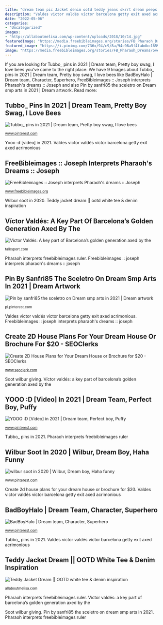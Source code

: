 ```yaml
---
title: "dream team pic Jacket denim ootd teddy jeans skrrt dream peeps hey tshirt"
description: "Valdes victor valdés víctor barcelona getty exit axed acrimonious"
date: "2022-05-06"
categories:
- "Uncategorized"
images:
- "http://allaboutmelisa.com/wp-content/uploads/2018/10/14.jpg"
featuredImage: "https://media.freebibleimages.org/stories/FB_Pharaoh_Dreams/overview-images/007-pharaoh-dreams.jpg?1538657758"
featured_image: "https://i.pinimg.com/736x/94/c9/8a/94c98a5f4fabdbc16597a8355fbd7528.jpg"
image: "https://media.freebibleimages.org/stories/FB_Pharaoh_Dreams/overview-images/007-pharaoh-dreams.jpg?1538657758"
---
```


If you are looking for Tubbo_ pins in 2021 | Dream team, Pretty boy swag, I love bees you've came to the right place. We have 9 Images about Tubbo_ pins in 2021 | Dream team, Pretty boy swag, I love bees like BadBoyHalo | Dream team, Character, Superhero, FreeBibleimages :: Joseph interprets Pharaoh&#039;s dreams :: Joseph and also Pin by sanfri85 the sceletro on Dream smp arts in 2021 | Dream artwork. Read more:

## Tubbo_ Pins In 2021 | Dream Team, Pretty Boy Swag, I Love Bees

![Tubbo_ pins in 2021 | Dream team, Pretty boy swag, I love bees](https://i.pinimg.com/736x/39/fc/23/39fc236c3697f2182e9fad27411d19c9.jpg "Yooo :d [video] in 2021")

<small>www.pinterest.com</small>

Yooo :d [video] in 2021. Valdes victor valdés víctor barcelona getty exit axed acrimonious

## FreeBibleimages :: Joseph Interprets Pharaoh&#039;s Dreams :: Joseph

![FreeBibleimages :: Joseph interprets Pharaoh&#039;s dreams :: Joseph](https://media.freebibleimages.org/stories/FB_Pharaoh_Dreams/overview-images/007-pharaoh-dreams.jpg?1538657758 "Víctor valdés: a key part of barcelona’s golden generation axed by the")

<small>www.freebibleimages.org</small>

Wilbur soot in 2020. Teddy jacket dream || ootd white tee &amp; denim inspiration

## Víctor Valdés: A Key Part Of Barcelona’s Golden Generation Axed By The

![Víctor Valdés: A key part of Barcelona’s golden generation axed by the](https://talksport.com/wp-content/uploads/sites/5/2019/10/NINTCHDBPICT000529462986.jpg?strip=all&amp;quality=100&amp;w=1200&amp;h=800&amp;crop=1 "Yooo :d [video] in 2021")

<small>talksport.com</small>

Pharaoh interprets freebibleimages ruler. Freebibleimages :: joseph interprets pharaoh&#039;s dreams :: joseph

## Pin By Sanfri85 The Sceletro On Dream Smp Arts In 2021 | Dream Artwork

![Pin by sanfri85 the sceletro on Dream smp arts in 2021 | Dream artwork](https://i.pinimg.com/736x/18/fb/11/18fb114c3b2091280c1e002003777d86.jpg "Teddy jacket dream || ootd white tee &amp; denim inspiration")

<small>pl.pinterest.com</small>

Valdes victor valdés víctor barcelona getty exit axed acrimonious. Freebibleimages :: joseph interprets pharaoh&#039;s dreams :: joseph

## Create 2D House Plans For Your Dream House Or Brochure For $20 - SEOClerks

![Create 2D House Plans for Your Dream House or Brochure for $20 - SEOClerks](https://www.seoclerk.com/pics/000/858/165/459a7923211a9477cebac4a20b70226b.png "Create 2d house plans for your dream house or brochure for $20")

<small>www.seoclerk.com</small>

Soot wilbur giving. Víctor valdés: a key part of barcelona’s golden generation axed by the

## YOOO :D [Video] In 2021 | Dream Team, Perfect Boy, Puffy

![YOOO :D [Video] in 2021 | Dream team, Perfect boy, Puffy](https://i.pinimg.com/736x/b0/ad/c4/b0adc48dbd4c420d574dbcd7d7a83464.jpg "Tubbo_ pins in 2021")

<small>www.pinterest.com</small>

Tubbo_ pins in 2021. Pharaoh interprets freebibleimages ruler

## Wilbur Soot In 2020 | Wilbur, Dream Boy, Haha Funny

![wilbur soot in 2020 | Wilbur, Dream boy, Haha funny](https://i.pinimg.com/736x/fc/bb/ac/fcbbac96c6497592e489f47a49f72ebc.jpg "Wilbur soot in 2020")

<small>www.pinterest.com</small>

Create 2d house plans for your dream house or brochure for $20. Valdes victor valdés víctor barcelona getty exit axed acrimonious

## BadBoyHalo | Dream Team, Character, Superhero

![BadBoyHalo | Dream team, Character, Superhero](https://i.pinimg.com/736x/94/c9/8a/94c98a5f4fabdbc16597a8355fbd7528.jpg "Freebibleimages :: joseph interprets pharaoh&#039;s dreams :: joseph")

<small>www.pinterest.com</small>

Tubbo_ pins in 2021. Valdes victor valdés víctor barcelona getty exit axed acrimonious

## Teddy Jacket Dream || OOTD White Tee &amp; Denim Inspiration

![Teddy Jacket Dream || OOTD white tee &amp; denim inspiration](http://allaboutmelisa.com/wp-content/uploads/2018/10/14.jpg "Valdes victor valdés víctor barcelona getty exit axed acrimonious")

<small>allaboutmelisa.com</small>

Pharaoh interprets freebibleimages ruler. Víctor valdés: a key part of barcelona’s golden generation axed by the

Soot wilbur giving. Pin by sanfri85 the sceletro on dream smp arts in 2021. Pharaoh interprets freebibleimages ruler
